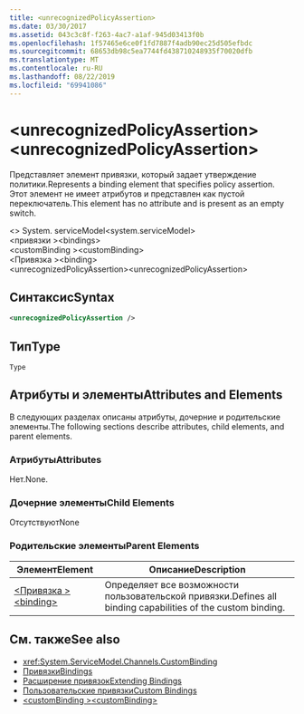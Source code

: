 ```yaml
---
title: <unrecognizedPolicyAssertion>
ms.date: 03/30/2017
ms.assetid: 043c3c8f-f263-4ac7-a1af-945d03413f0b
ms.openlocfilehash: 1f57465e6ce0f1fd7887f4adb90ec25d505efbdc
ms.sourcegitcommit: 68653db98c5ea7744fd438710248935f70020dfb
ms.translationtype: MT
ms.contentlocale: ru-RU
ms.lasthandoff: 08/22/2019
ms.locfileid: "69941086"
---
```

# <a name="unrecognizedpolicyassertion"></a><span data-ttu-id="8f560-101">\<unrecognizedPolicyAssertion></span><span class="sxs-lookup"><span data-stu-id="8f560-101">\<unrecognizedPolicyAssertion></span></span>
<span data-ttu-id="8f560-102">Представляет элемент привязки, который задает утверждение политики.</span><span class="sxs-lookup"><span data-stu-id="8f560-102">Represents a binding element that specifies policy assertion.</span></span> <span data-ttu-id="8f560-103">Этот элемент не имеет атрибутов и представлен как пустой переключатель.</span><span class="sxs-lookup"><span data-stu-id="8f560-103">This element has no attribute and is present as an empty switch.</span></span>  
  
 <span data-ttu-id="8f560-104">\<> System. serviceModel</span><span class="sxs-lookup"><span data-stu-id="8f560-104">\<system.serviceModel></span></span>  
<span data-ttu-id="8f560-105">\<привязки ></span><span class="sxs-lookup"><span data-stu-id="8f560-105">\<bindings></span></span>  
<span data-ttu-id="8f560-106">\<customBinding ></span><span class="sxs-lookup"><span data-stu-id="8f560-106">\<customBinding></span></span>  
<span data-ttu-id="8f560-107">\<Привязка ></span><span class="sxs-lookup"><span data-stu-id="8f560-107">\<binding></span></span>  
<span data-ttu-id="8f560-108">\<unrecognizedPolicyAssertion></span><span class="sxs-lookup"><span data-stu-id="8f560-108">\<unrecognizedPolicyAssertion></span></span>  
  
## <a name="syntax"></a><span data-ttu-id="8f560-109">Синтаксис</span><span class="sxs-lookup"><span data-stu-id="8f560-109">Syntax</span></span>  
  
```xml  
<unrecognizedPolicyAssertion />
```  
  
## <a name="type"></a><span data-ttu-id="8f560-110">Тип</span><span class="sxs-lookup"><span data-stu-id="8f560-110">Type</span></span>  
 `Type`  
  
## <a name="attributes-and-elements"></a><span data-ttu-id="8f560-111">Атрибуты и элементы</span><span class="sxs-lookup"><span data-stu-id="8f560-111">Attributes and Elements</span></span>  
 <span data-ttu-id="8f560-112">В следующих разделах описаны атрибуты, дочерние и родительские элементы.</span><span class="sxs-lookup"><span data-stu-id="8f560-112">The following sections describe attributes, child elements, and parent elements.</span></span>  
  
### <a name="attributes"></a><span data-ttu-id="8f560-113">Атрибуты</span><span class="sxs-lookup"><span data-stu-id="8f560-113">Attributes</span></span>  
 <span data-ttu-id="8f560-114">Нет.</span><span class="sxs-lookup"><span data-stu-id="8f560-114">None.</span></span>  
  
### <a name="child-elements"></a><span data-ttu-id="8f560-115">Дочерние элементы</span><span class="sxs-lookup"><span data-stu-id="8f560-115">Child Elements</span></span>  
 <span data-ttu-id="8f560-116">Отсутствуют</span><span class="sxs-lookup"><span data-stu-id="8f560-116">None</span></span>  
  
### <a name="parent-elements"></a><span data-ttu-id="8f560-117">Родительские элементы</span><span class="sxs-lookup"><span data-stu-id="8f560-117">Parent Elements</span></span>  
  
|<span data-ttu-id="8f560-118">Элемент</span><span class="sxs-lookup"><span data-stu-id="8f560-118">Element</span></span>|<span data-ttu-id="8f560-119">Описание</span><span class="sxs-lookup"><span data-stu-id="8f560-119">Description</span></span>|  
|-------------|-----------------|  
|[<span data-ttu-id="8f560-120">\<Привязка ></span><span class="sxs-lookup"><span data-stu-id="8f560-120">\<binding></span></span>](../../../misc/binding.md)|<span data-ttu-id="8f560-121">Определяет все возможности пользовательской привязки.</span><span class="sxs-lookup"><span data-stu-id="8f560-121">Defines all binding capabilities of the custom binding.</span></span>|  
  
## <a name="see-also"></a><span data-ttu-id="8f560-122">См. также</span><span class="sxs-lookup"><span data-stu-id="8f560-122">See also</span></span>

- <xref:System.ServiceModel.Channels.CustomBinding>
- [<span data-ttu-id="8f560-123">Привязки</span><span class="sxs-lookup"><span data-stu-id="8f560-123">Bindings</span></span>](../../../wcf/bindings.md)
- [<span data-ttu-id="8f560-124">Расширение привязок</span><span class="sxs-lookup"><span data-stu-id="8f560-124">Extending Bindings</span></span>](../../../wcf/extending/extending-bindings.md)
- [<span data-ttu-id="8f560-125">Пользовательские привязки</span><span class="sxs-lookup"><span data-stu-id="8f560-125">Custom Bindings</span></span>](../../../wcf/extending/custom-bindings.md)
- [<span data-ttu-id="8f560-126">\<customBinding ></span><span class="sxs-lookup"><span data-stu-id="8f560-126">\<customBinding></span></span>](custombinding.md)
